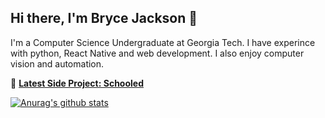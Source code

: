 ## Hi there, I'm Bryce Jackson 👋

I'm a Computer Science Undergraduate at Georgia Tech. I have experince with python, React Native and web development. I also enjoy computer vision and automation. 

🚀 **[Latest Side Project: Schooled]()**<br/>

[![Anurag's github stats](https://github-readme-stats.vercel.app/api?username=teenageknight&count_private=true&show_icons=true&hide=contribs,issues&theme=radical)](https://github.com/anuraghazra/github-readme-stats)

